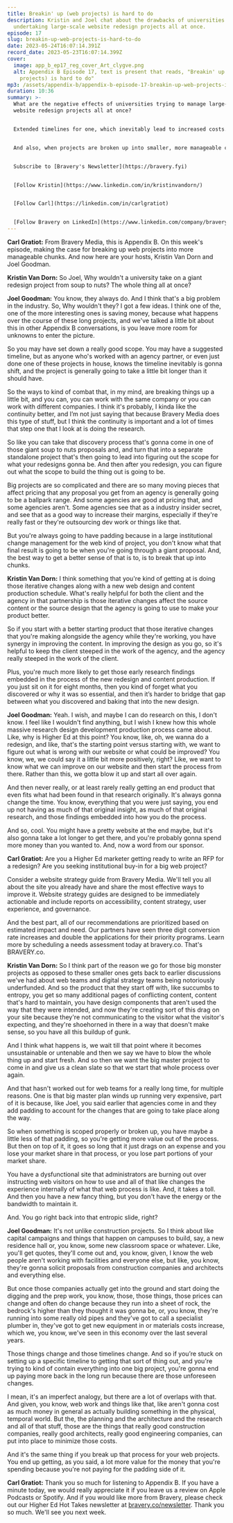 ```yaml
---
title: Breakin' up (web projects) is hard to do
description: Kristin and Joel chat about the drawbacks of universities
  undertaking large-scale website redesign projects all at once.
episode: 17
slug: breakin-up-web-projects-is-hard-to-do
date: 2023-05-24T16:07:14.391Z
record_date: 2023-05-23T16:07:14.399Z
cover:
  image: app_b_ep17_reg_cover_Art_clygve.png
  alt: Appendix B Episode 17, text is present that reads, "Breakin' up (web
    projects) is hard to do"
mp3: /assets/appendix-b/appendix-b-episode-17-breakin-up-web-projects-is-hard-to-do.mp3
duration: 10:36
summary: >-
  What are the negative effects of universities trying to manage large-scale
  website redesign projects all at once?


  Extended timelines for one, which inevitably lead to increased costs.


  And also, when projects are broken up into smaller, more manageable chunks, greater communication and collaboration between the agency and client can occur. 


  Subscribe to [Bravery's Newsletter](https://bravery.fyi)


  [Follow Kristin](https://www.linkedin.com/in/kristinvandorn/)


  [Follow Carl](https://linkedin.com/in/carlgratiot)


  [Follow Bravery on LinkedIn](https://www.linkedin.com/company/bravery-media/)
---
```

**Carl Gratiot:** From Bravery Media, this is Appendix B. On this week's episode, making the case for breaking up web projects into more manageable chunks. And now here are your hosts, Kristin Van Dorn and Joel Goodman. 

**Kristin Van Dorn:** So Joel, Why wouldn't a university take on a giant redesign project from soup to nuts? The whole thing all at once?

**Joel Goodman:** You know, they always do. And I think that's a big problem in the industry. So, Why wouldn't they? I got a few ideas. I think one of the, one of the more interesting ones is saving money, because what happens over the course of these long projects, and we've talked a little bit about this in other Appendix B conversations, is you leave more room for unknowns to enter the picture.

So you may have set down a really good scope. You may have a suggested timeline, but as anyone who's worked with an agency partner, or even just done one of these projects in house, knows the timeline inevitably is gonna shift, and the project is generally going to take a little bit longer than it should have.

So the ways to kind of combat that, in my mind, are breaking things up a little bit, and you can, you can work with the same company or you can work with different companies. I think it's probably, I kinda like the continuity better, and I’m not just saying that because Bravery Media does this type of stuff, but I think the continuity is important and a lot of times that step one that I look at is doing the research.

So like you can take that discovery process that's gonna come in one of those giant soup to nuts proposals and, and turn that into a separate standalone project that's then going to lead into figuring out the scope for what your redesigns gonna be. And then after you redesign, you can figure out what the scope to build the thing out is going to be.

Big projects are so complicated and there are so many moving pieces that affect pricing that any proposal you get from an agency is generally going to be a ballpark range. And some agencies are good at pricing that, and some agencies aren't. Some agencies see that as a industry insider secret, and see that as a good way to increase their margins, especially if they're really fast or they're outsourcing dev work or things like that.

But you're always going to have padding because in a large institutional change management for the web kind of project, you don't know what that final result is going to be when you're going through a giant proposal. And, the best way to get a better sense of that is to, is to break that up into chunks.

**Kristin Van Dorn:** I think something that you're kind of getting at is doing those iterative changes along with a new web design and content production schedule. What's really helpful for both the client and the agency in that partnership is those iterative changes affect the source content or the source design that the agency is going to use to make your product better.

So if you start with a better starting product that those iterative changes that you're making alongside the agency while they're working, you have synergy in improving the content. In improving the design as you go, so it's helpful to keep the client steeped in the work of the agency, and the agency really steeped in the work of the client.

Plus, you're much more likely to get those early research findings embedded in the process of the new redesign and content production. If you just sit on it for eight months, then you kind of forget what you discovered or why it was so essential, and then it’s harder to bridge that gap between what you discovered and baking that into the new design.

**Joel Goodman:** Yeah. I wish, and maybe I can do research on this, I don't know. I feel like I wouldn't find anything, but I wish I knew how this whole massive research design development production process came about. Like, why is Higher Ed at this point? You know, like, oh, we wanna do a redesign, and like, that's the starting point versus starting with, we want to figure out what is wrong with our website or what could be improved? You know, we, we could say it a little bit more positively, right? Like, we want to know what we can improve on our website and then start the process from there. Rather than this, we gotta blow it up and start all over again.

And then never really, or at least rarely really getting an end product that even fits what had been found in that research originally. It's always gonna change the time. You know, everything that you were just saying, you end up not having as much of that original insight, as much of that original research, and those findings embedded into how you do the process.

And so, cool. You might have a pretty website at the end maybe, but it's also gonna take a lot longer to get there, and you're probably gonna spend more money than you wanted to. And, now a word from our sponsor.

**Carl Gratiot:** Are you a Higher Ed marketer getting ready to write an RFP for a redesign? Are you seeking institutional buy-in for a big web project?

Consider a website strategy guide from Bravery Media. We'll tell you all about the site you already have and share the most effective ways to improve it. Website strategy guides are designed to be immediately actionable and include reports on accessibility, content strategy, user experience, and governance.

And the best part, all of our recommendations are prioritized based on estimated impact and need. Our partners have seen three digit conversion rate increases and double the applications for their priority programs. Learn more by scheduling a needs assessment today at bravery.co. That's BRAVERY.co.

**Kristin Van Dorn:** So I think part of the reason we go for those big monster projects as opposed to these smaller ones gets back to earlier discussions we've had about web teams and digital strategy teams being notoriously underfunded. And so the product that they start off with, like succumbs to entropy, you get so many additional pages of conflicting content, content that's hard to maintain, you have design components that aren't used the way that they were intended, and now they're creating sort of this drag on your site because they're not communicating to the visitor what the visitor's expecting, and they're shoehorned in there in a way that doesn't make sense, so you have all this buildup of gunk. 

And I think what happens is, we wait till that point where it becomes unsustainable or untenable and then we say we have to blow the whole thing up and start fresh. And so then we want the big master project to come in and give us a clean slate so that we start that whole process over again.

And that hasn't worked out for web teams for a really long time, for multiple reasons. One is that big master plan winds up running very expensive, part of it is because, like Joel, you said earlier that agencies come in and they add padding to account for the changes that are going to take place along the way.

So when something is scoped properly or broken up, you have maybe a little less of that padding, so you're getting more value out of the process. But then on top of it, it goes so long that it just drags on an expense and you lose your market share in that process, or you lose part portions of your market share.

You have a dysfunctional site that administrators are burning out over instructing web visitors on how to use and all of that like changes the experience internally of what that web process is like. And, it takes a toll. And then you have a new fancy thing, but you don't have the energy or the bandwidth to maintain it.

And. You go right back into that entropic slide, right?

**Joel Goodman:** It's not unlike construction projects. So I think about like capital campaigns and things that happen on campuses to build, say, a new residence hall or, you know, some new classroom space or whatever. Like, you'll get quotes, they'll come out and, you know, given, I know the web people aren't working with facilities and everyone else, but like, you know, they're gonna solicit proposals from construction companies and architects and everything else.

But once those companies actually get into the ground and start doing the digging and the prep work, you know, those, those things, those prices can change and often do change because they run into a sheet of rock, the bedrock's higher than they thought it was gonna be, or, you know, they're running into some really old pipes and they've got to call a specialist plumber in, they've got to get new equipment in or materials costs increase, which we, you know, we've seen in this economy over the last several years.

Those things change and those timelines change. And so if you’re stuck on setting up a specific timeline to getting that sort of thing out, and you're trying to kind of contain everything into one big project, you're gonna end up paying more back in the long run because there are those unforeseen changes.

I mean, it's an imperfect analogy, but there are a lot of overlaps with that. And given, you know, web work and things like that, like aren't gonna cost as much money in general as actually building something in the physical, temporal world. But the, the planning and the architecture and the research and all of that stuff, those are the things that really good construction companies, really good architects, really good engineering companies, can put into place to minimize those costs.

And it's the same thing if you break up that process for your web projects. You end up getting, as you said, a lot more value for the money that you're spending because you're not paying for the padding side of it.

**Carl Gratiot:** Thank you so much for listening to Appendix B. If you have a minute today, we would really appreciate it if you leave us a review on Apple Podcasts or Spotify. And if you would like more from Bravery, please check out our Higher Ed Hot Takes newsletter at [bravery.co/newsletter](https://bravery.co/newsletter). Thank you so much. We'll see you next week.